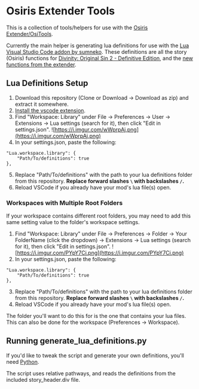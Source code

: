 # Osiris Extender Tools

This is a collection of tools/helpers for use with the [Osiris Extender/OsiTools](https://github.com/Norbyte/ositools).

Currently the main helper is generating lua definitions for use with the [Lua Visual Studio Code addon by sumneko](https://marketplace.visualstudio.com/items?itemName=sumneko.lua).
These definitions are all the story (Osiris) functions for [Divinity: Original Sin 2 - Definitive Edition](https://docs.larian.game/Category:Osiris_APIs), and the [new functions from the extender](https://github.com/Norbyte/ositools/blob/master/APIDocs.md).

## Lua Definitions Setup

1. Download this repository (Clone or Download -> Download as zip) and extract it somewhere.
2. [Install the vscode extension](https://marketplace.visualstudio.com/items?itemName=sumneko.lua).
3. Find "Workspace: Library" under File -> Preferences -> User -> Extensions -> Lua settings (search for it), then click "Edit in settings.json".
![https://i.imgur.com/wWprpAj.png](https://i.imgur.com/wWprpAj.png)
4. In your settings.json, paste the following:
```
"Lua.workspace.library": {
	"Path/To/definitions": true
},
```
5. Replace "Path/To/definitions" with the path to your lua definitions folder from this repository. **Replace forward slashes `\` with backslashes `/`.**
6. Reload VSCode if you already have your mod's lua file(s) open.

### Workspaces with Multiple Root Folders

If your workspace contains different root folders, you may need to add this same setting value to the folder's workspace settings.

1. Find "Workspace: Library" under File -> Preferences -> Folder -> Your FolderName (click the dropdown) -> Extensions -> Lua settings (search for it), then click "Edit in settings.json".
![https://i.imgur.com/PYpY7Ci.png](https://i.imgur.com/PYpY7Ci.png)
2. In your settings.json, paste the following:
```
"Lua.workspace.library": {
	"Path/To/definitions": true
},
```
3. Replace "Path/To/definitions" with the path to your lua definitions folder from this repository. **Replace forward slashes `\` with backslashes `/`.**
4. Reload VSCode if you already have your mod's lua file(s) open.

The folder you'll want to do this for is the one that contains your lua files. This can also be done for the workspace (Preferences -> Workspace).

## Running generate_lua_definitions.py

If you'd like to tweak the script and generate your own definitions, you'll need [Python](https://www.python.org/downloads/).

The script uses relative pathways, and reads the definitions from the included story_header.div file.